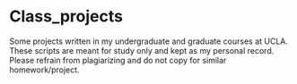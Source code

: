 # Class_projects
Some projects written in my undergraduate and graduate courses at UCLA. These scripts are meant for study only and kept as my personal record. Please refrain from plagiarizing and do not copy for similar homework/project.
